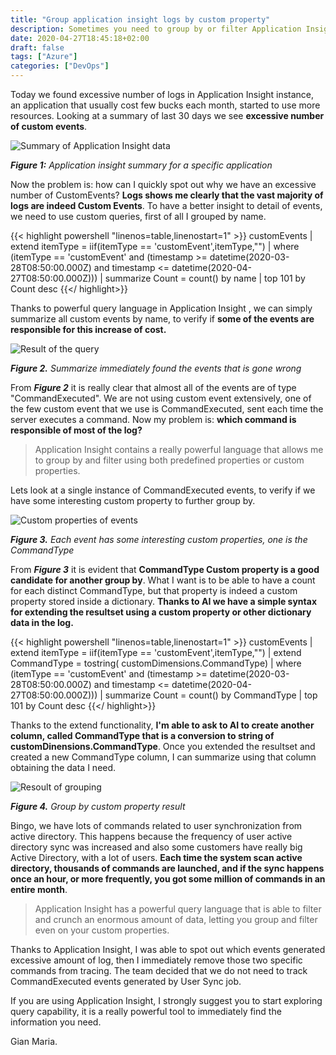 ```yaml
---
title: "Group application insight logs by custom property"
description: Sometimes you need to group by or filter Application Insight logs using a custom property, it is really easy with the expand capabilities
date: 2020-04-27T18:45:18+02:00
draft: false
tags: ["Azure"]
categories: ["DevOps"]
---
```


Today we found excessive number of logs in Application Insight instance, an application that usually cost few bucks each month, started to use more resources. Looking at a summary of last 30 days we see **excessive number of custom events**.

![Summary of Application Insight data](../images/application-insight-summary.png)

***Figure 1:*** *Application insight summary for a specific application*

Now the problem is: how can I quickly spot out why we have an excessive number of CustomEvents? **Logs shows me clearly that the vast majority of logs are indeed Custom Events**. To have a better insight to detail of events, we need to use custom queries, first of all I grouped by name.

{{< highlight powershell "linenos=table,linenostart=1" >}}
customEvents
| extend itemType = iif(itemType == 'customEvent',itemType,"")
| where (itemType == 'customEvent' and (timestamp >= datetime(2020-03-28T08:50:00.000Z) and timestamp <= datetime(2020-04-27T08:50:00.000Z))) 
| summarize Count = count() by name
| top 101 by Count desc
{{</ highlight>}}

Thanks to powerful query language in Application Insight , we can simply summarize all custom events by name, to verify if **some of the events are responsible for this increase of cost.**

![Result of the query](../images/commands-event-application-insight.png)

***Figure 2.*** *Summarize immediately found the events that is gone wrong*

From ***Figure 2*** it is really clear that almost all of the events are of type "CommandExecuted". We are not using custom event extensively, one of the few custom event that we use is CommandExecuted, sent each time the server executes a command. Now my problem is: **which command is responsible of most of the log?**

> Application Insight contains a really powerful language that allows me to group by and filter using both predefined properties or custom properties.

Lets look at a single instance of CommandExecuted events, to verify if we have some interesting custom property to further group by.

![Custom properties of events](../images/ai-events-custom-properties-event.png)

***Figure 3.*** *Each event has some interesting custom properties, one is the CommandType*

From ***Figure 3*** it is evident that **CommandType Custom property is a good candidate for another group by**. What I want is to be able to have a count for each distinct CommandType, but that property is indeed a custom property stored inside a dictionary. **Thanks to AI we have a simple syntax for extending the resultset using a custom property or other dictionary data in the log.**

{{< highlight powershell "linenos=table,linenostart=1" >}}
customEvents
| extend itemType = iif(itemType == 'customEvent',itemType,"")
| extend CommandType = tostring( customDimensions.CommandType)
| where (itemType == 'customEvent' and (timestamp >= datetime(2020-03-28T08:50:00.000Z) and timestamp <= datetime(2020-04-27T08:50:00.000Z))) 
| summarize Count = count() by CommandType
| top 101 by Count desc
{{</ highlight>}}

Thanks to the extend functionality, **I'm able to ask to AI to create another column, called CommandType that is a conversion to string of customDinensions.CommandType**. Once you extended the resultset and created a new CommandType column, I can summarize using that column obtaining the data I need.

![Resoult of grouping](../images/result-of-ai-group-by-custom-property.png)

***Figure 4.*** *Group by custom property result*

Bingo, we have lots of commands related to user synchronization from active directory. This happens because the frequency of user active directory sync was increased and also some customers have really big Active Directory, with a lot of users. **Each time the system scan active directory, thousands of commands are launched, and if the sync happens once an hour, or more frequently, you got some million of commands in an entire month**.

> Application Insight has a powerful query language that is able to filter and crunch an enormous amount of data, letting you group and filter even on your custom properties.

Thanks to Application Insight, I was able to spot out which events generated excessive amount of log, then I immediately remove those two specific commands from tracing. The team decided that we do not need to track CommandExecuted events generated by User Sync job.

If you are using Application Insight, I strongly suggest you to start exploring query capability, it is a really powerful tool to immediately find the information you need.

Gian Maria.

